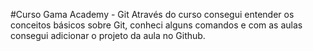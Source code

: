 #Curso Gama Academy - Git
Através do curso consegui entender os conceitos básicos sobre Git, conheci alguns comandos  e com as aulas consegui adicionar o projeto da aula no Github.